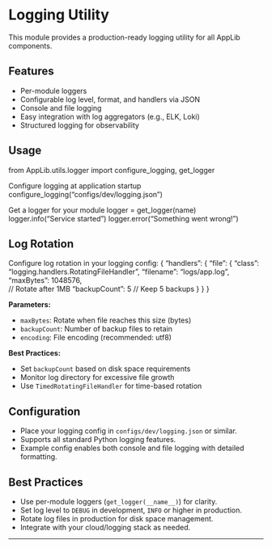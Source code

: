 # Logging Utility

This module provides a production-ready logging utility for all AppLib components.

## Features

- Per-module loggers
- Configurable log level, format, and handlers via JSON
- Console and file logging
- Easy integration with log aggregators (e.g., ELK, Loki)
- Structured logging for observability

## Usage

from AppLib.utils.logger import configure_logging, get_logger

Configure logging at application startup
configure_logging(“configs/dev/logging.json”)

Get a logger for your module
logger = get_logger(name)
logger.info(“Service started”) logger.error(“Something went wrong!”)

## Log Rotation

Configure log rotation in your logging config:
{
  “handlers”: {
    “file”: {
      “class”: “logging.handlers.RotatingFileHandler”,
      “filename”: “logs/app.log”,
      “maxBytes”: 1048576,  
      // Rotate after 1MB
      “backupCount”: 5       // Keep 5 backups
    }
  }
}


**Parameters:**
- `maxBytes`: Rotate when file reaches this size (bytes)
- `backupCount`: Number of backup files to retain
- `encoding`: File encoding (recommended: utf8)

**Best Practices:**
- Set `backupCount` based on disk space requirements
- Monitor log directory for excessive file growth
- Use `TimedRotatingFileHandler` for time-based rotation


## Configuration

- Place your logging config in `configs/dev/logging.json` or similar.
- Supports all standard Python logging features.
- Example config enables both console and file logging with detailed formatting.

## Best Practices

- Use per-module loggers (`get_logger(__name__)`) for clarity.
- Set log level to `DEBUG` in development, `INFO` or higher in production.
- Rotate log files in production for disk space management.
- Integrate with your cloud/logging stack as needed.

---
